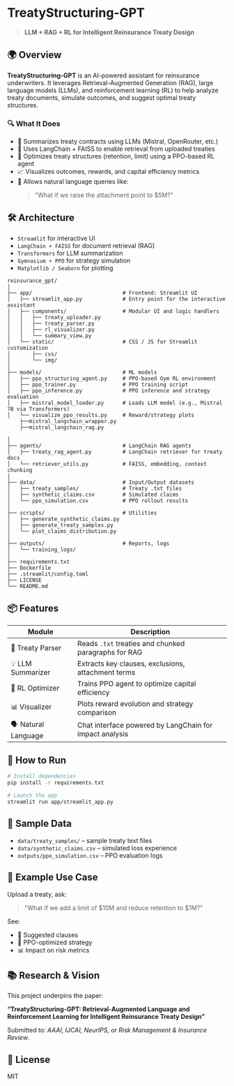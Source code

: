 # TreatyStructuring-GPT

> **LLM + RAG + RL for Intelligent Reinsurance Treaty Design**  

## 🌍 Overview

**TreatyStructuring-GPT** is an AI-powered assistant for reinsurance underwriters. It leverages Retrieval-Augmented Generation (RAG), large language models (LLMs), and reinforcement learning (RL) to help analyze treaty documents, simulate outcomes, and suggest optimal treaty structures.

### 🔍 What It Does

- 📄 Summarizes treaty contracts using LLMs (Mistral, OpenRouter, etc.)
- 🧠 Uses LangChain + FAISS to enable retrieval from uploaded treaties
- 🤖 Optimizes treaty structures (retention, limit) using a PPO-based RL agent
- 📈 Visualizes outcomes, rewards, and capital efficiency metrics
- 💬 Allows natural language queries like:
  > "What if we raise the attachment point to $5M?"

## 🛠️ Architecture

- `Streamlit` for interactive UI
- `LangChain + FAISS` for document retrieval (RAG)
- `Transformers` for LLM summarization
- `Gymnasium + PPO` for strategy simulation
- `Matplotlib / Seaborn` for plotting

```
reinsurance_gpt/
│
├── app/                             # Frontend: Streamlit UI
│   ├── streamlit_app.py             # Entry point for the interactive assistant
│   ├── components/                  # Modular UI and logic handlers
│   │   ├── treaty_uploader.py
│   │   ├── treaty_parser.py
│   │   ├── rl_visualizer.py
│   │   └── summary_view.py
│   └── static/                      # CSS / JS for Streamlit customization
│       ├── css/
│       └── img/
│
├── models/                          # ML models
│   ├── ppo_structuring_agent.py     # PPO-based Gym RL environment
│   ├── ppo_trainer.py               # PPO training script
│   ├── ppo_inference.py             # PPO inference and strategy evaluation
│   ├── mistral_model_loader.py      # Loads LLM model (e.g., Mistral 7B via Transformers)
│   └── visualize_ppo_results.py     # Reward/strategy plots
    ├──mistral_langchain_wrapper.py
    ├──mistral_langchain_rag.py  

│
├── agents/                          # LangChain RAG agents
│   ├── treaty_rag_agent.py          # LangChain retriever for treaty docs
│   └── retriever_utils.py           # FAISS, embedding, context chunking
│
├── data/                            # Input/Output datasets
│   ├── treaty_samples/              # Treaty .txt files
│   ├── synthetic_claims.csv         # Simulated claims
│   └── ppo_simulation.csv           # PPO rollout results
│
├── scripts/                         # Utilities
│   ├── generate_synthetic_claims.py
│   ├── generate_treaty_samples.py
│   └── plot_claims_distribution.py
│
├── outputs/                         # Reports, logs
│   └── training_logs/
│
├── requirements.txt
├── Dockerfile
├── .streamlit/config.toml
├── LICENSE
└── README.md                       
```

## 📦 Features

| Module              | Description                                                |
|---------------------|------------------------------------------------------------|
| 🧾 Treaty Parser     | Reads `.txt` treaties and chunked paragraphs for RAG       |
| 💡 LLM Summarizer    | Extracts key clauses, exclusions, attachment terms         |
| 🔁 RL Optimizer      | Trains PPO agent to optimize capital efficiency            |
| 📊 Visualizer        | Plots reward evolution and strategy comparison             |
| 🗣️ Natural Language  | Chat interface powered by LangChain for impact analysis    |

## 🚀 How to Run

```bash
# Install dependencies
pip install -r requirements.txt

# Launch the app
streamlit run app/streamlit_app.py
````

## 📁 Sample Data

* `data/treaty_samples/` – sample treaty text files
* `data/synthetic_claims.csv` – simulated loss experience
* `outputs/ppo_simulation.csv` – PPO evaluation logs

## 🧠 Example Use Case

Upload a treaty, ask:

> "What if we add a limit of \$10M and reduce retention to \$1M?"

See:

* 📘 Suggested clauses
* 🎯 PPO-optimized strategy
* 📊 Impact on risk metrics

## 📚 Research & Vision

This project underpins the paper:

**“TreatyStructuring-GPT: Retrieval-Augmented Language and Reinforcement Learning for Intelligent Reinsurance Treaty Design”**

Submitted to: *AAAI, IJCAI, NeurIPS, or Risk Management & Insurance Review*.

## 📜 License

MIT

